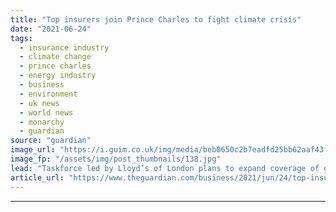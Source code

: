 ```yaml
---
title: "Top insurers join Prince Charles to fight climate crisis"
date: "2021-06-24"
tags: 
  - insurance industry
  - climate change
  - prince charles
  - energy industry
  - business
  - environment
  - uk news
  - world news
  - monarchy
  - guardian
source: "guardian"
image_url: "https://i.guim.co.uk/img/media/beb0650c2b7eadfd25bb62aaf43f4211205e72fb/0_30_4000_2400/master/4000.jpg?width=460&quality=85&auto=format&fit=max&s=03cc57d09c167c57f0e7ba632268a661"
image_fp: "/assets/img/post_thumbnails/138.jpg"
lead: "Taskforce led by Lloyd’s of London plans to expand coverage of greener projects and help countries facing extreme riskChief executives from the UK’s largest insurers have joined forces with the Prince of Wales to launch a sector-wide taskforce aimed ..."
article_url: "https://www.theguardian.com/business/2021/jun/24/top-insurers-join-prince-charles-to-fight-climate-crisis"
---
```


---
